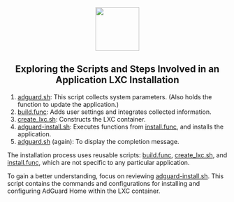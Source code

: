 <div align="center">
<img src="https://raw.githubusercontent.com/remz1337/Proxmox/remz/misc/images/logo.png" height="100px" />
</div>
<h2><div align="center">Exploring the Scripts and Steps Involved in an Application LXC Installation</div></h2>

1) [adguard.sh](https://github.com/remz1337/Proxmox/blob/remz/ct/adguard.sh): This script collects system parameters. (Also holds the function to update the application.)
2) [build.func](https://github.com/remz1337/Proxmox/blob/remz/misc/build.func): Adds user settings and integrates collected information.
3) [create_lxc.sh](https://github.com/remz1337/Proxmox/blob/remz/ct/create_lxc.sh): Constructs the LXC container.
4) [adguard-install.sh](https://github.com/remz1337/Proxmox/blob/remz/install/adguard-install.sh): Executes functions from [install.func](https://github.com/remz1337/Proxmox/blob/remz/misc/install.func), and installs the application.
5) [adguard.sh](https://github.com/remz1337/Proxmox/blob/remz/ct/adguard.sh) (again): To display the completion message.

The installation process uses reusable scripts: [build.func](https://github.com/remz1337/Proxmox/blob/remz/misc/build.func), [create_lxc.sh](https://github.com/remz1337/Proxmox/blob/remz/ct/create_lxc.sh), and [install.func](https://github.com/remz1337/Proxmox/blob/remz/misc/install.func), which are not specific to any particular application.

To gain a better understanding, focus on reviewing [adguard-install.sh](https://github.com/remz1337/Proxmox/blob/remz/install/adguard-install.sh). This script contains the commands and configurations for installing and configuring AdGuard Home within the LXC container.
